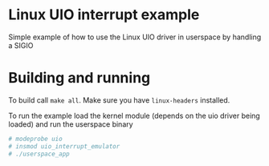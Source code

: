 # Linux UIO interrupt example

Simple example of how to use the Linux UIO driver in userspace by handling a SIGIO

# Building and running

To build call `make all`. Make sure you have `linux-headers` installed.

To run the example load the kernel module (depends on the uio driver being loaded) and run the userspace binary

```sh
# modeprobe uio
# insmod uio_interrupt_emulator
# ./userspace_app
```
